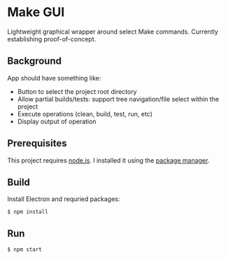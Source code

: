 # Make GUI

Lightweight graphical wrapper around select Make commands.
Currently establishing proof-of-concept.


## Background

App should have something like:

 * Button to select the project root directory
 * Allow partial builds/tests: support tree navigation/file select within the project
 * Execute operations (clean, build, test, run, etc)
 * Display output of operation


## Prerequisites

This project requires [node.js](https://nodejs.org/en/).
I installed it using the [package manager](https://nodejs.org/en/download/package-manager/).


## Build

Install Electron and requried packages:

```
$ npm install
```


## Run

```
$ npm start
```

